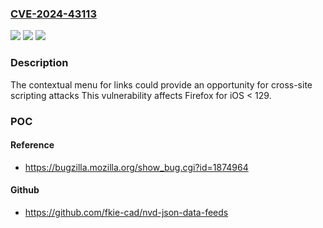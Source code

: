 ### [CVE-2024-43113](https://cve.mitre.org/cgi-bin/cvename.cgi?name=CVE-2024-43113)
![](https://img.shields.io/static/v1?label=Product&message=Firefox%20for%20iOS&color=blue)
![](https://img.shields.io/static/v1?label=Version&message=unspecified%3C%20129%20&color=brighgreen)
![](https://img.shields.io/static/v1?label=Vulnerability&message=The%20Context%20Menu%20for%20iOS%20Firefox%20can%20over%20ride%20on%20any%20origin%20allowing%20UXSS%20everywhere%20with%20bug%20id%201874910&color=brighgreen)

### Description

The contextual menu for links could provide an opportunity for cross-site scripting attacks This vulnerability affects Firefox for iOS < 129.

### POC

#### Reference
- https://bugzilla.mozilla.org/show_bug.cgi?id=1874964

#### Github
- https://github.com/fkie-cad/nvd-json-data-feeds

